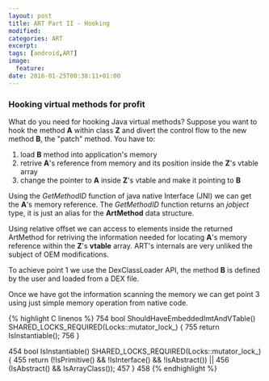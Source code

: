 ```yaml
---
layout: post
title: ART Part II - Hooking
modified:
categories: ART
excerpt:
tags: [android,ART]
image:
  feature:
date: 2016-01-25T00:38:11+01:00
---
```


### Hooking virtual methods for profit ###

What do you need for hooking Java virtual methods? Suppose you want to hook the method **A** within class **Z** and divert the control flow
to the new method **B**, the "patch" method. You have to:

1. load **B** method into application's memory 
2. retrive **A**'s reference from memory and its position inside the **Z**'s vtable array
3. change the pointer to **A** inside **Z**'s vtable and make it pointing to **B**

Using the _GetMethodID_ function of java native Interface (JNI) we can get the **A**'s memory reference. The _GetMethodID_ function returns an _jobject_ type, it is just an alias for the **ArtMethod** data structure.

Using relative offset we can access to elements inside the returned ArtMethod for retriving the information needed for locating **A**'s memory reference within the **Z**'s **vtable** array. ART's internals are very unliked the subject of OEM modifications.

To achieve point 1 we use the DexClassLoader API, the method **B** is defined by the user and loaded from a DEX file.

Once we have got the information scanning the memory we can get point 3 using just simple memory operation from native code.


{% highlight C linenos %}
754  bool ShouldHaveEmbeddedImtAndVTable() SHARED_LOCKS_REQUIRED(Locks::mutator_lock_) {
755    return IsInstantiable();
756  }

454  bool IsInstantiable() SHARED_LOCKS_REQUIRED(Locks::mutator_lock_) {
455    return (!IsPrimitive() && !IsInterface() && !IsAbstract()) ||
456        (IsAbstract() && IsArrayClass());
457  }
458
{% endhighlight %}